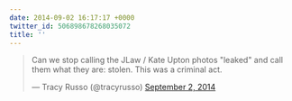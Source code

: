 ```yaml
---
date: 2014-09-02 16:17:17 +0000
twitter_id: 506898678268035072
title: ''
---
```


<blockquote class="twitter-tweet"><p lang="en" dir="ltr">Can we stop calling the JLaw / Kate Upton photos &quot;leaked&quot; and call them what they are: stolen. This was a criminal act.</p>&mdash; Tracy Russo (@tracyrusso) <a href="https://twitter.com/tracyrusso/status/506897519008563200?ref_src=twsrc%5Etfw">September 2, 2014</a></blockquote>
<script async src="https://platform.twitter.com/widgets.js" charset="utf-8"></script>
